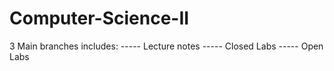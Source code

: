 # Computer-Science-II
 3 Main branches includes: 
  ----- Lecture notes
  ----- Closed Labs
  ----- Open Labs
